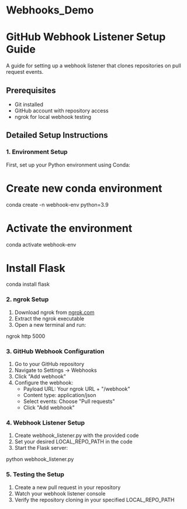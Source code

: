 # Webhooks_Demo

# GitHub Webhook Listener Setup Guide

A guide for setting up a webhook listener that clones repositories on pull request events.

## Prerequisites
- Git installed
- GitHub account with repository access
- ngrok for local webhook testing

## Detailed Setup Instructions

### 1. Environment Setup
First, set up your Python environment using Conda:

# Create new conda environment
conda create -n webhook-env python=3.9

# Activate the environment
conda activate webhook-env

# Install Flask
conda install flask

### 2. ngrok Setup
1. Download ngrok from [ngrok.com](https://ngrok.com)
2. Extract the ngrok executable
3. Open a new terminal and run:

ngrok http 5000

### 3. GitHub Webhook Configuration
1. Go to your GitHub repository
2. Navigate to Settings → Webhooks
3. Click "Add webhook"
4. Configure the webhook:
   - Payload URL: Your ngrok URL + "/webhook"
   - Content type: application/json
   - Select events: Choose "Pull requests"
   - Click "Add webhook"

### 4. Webhook Listener Setup
1. Create webhook_listener.py with the provided code
2. Set your desired LOCAL_REPO_PATH in the code
3. Start the Flask server:

python webhook_listener.py

### 5. Testing the Setup
1. Create a new pull request in your repository
2. Watch your webhook listener console
3. Verify the repository cloning in your specified LOCAL_REPO_PATH
